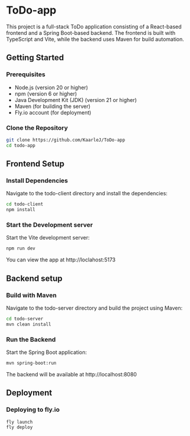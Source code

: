 # ToDo-app

This project is a full-stack ToDo application consisting of a React-based frontend and a Spring Boot-based backend. The frontend is built with TypeScript and Vite, while the backend uses Maven for build automation.

## Getting Started

### Prerequisites

- Node.js (version 20 or higher)
- npm (version 6 or higher)
- Java Development Kit (JDK) (version 21 or higher)
- Maven (for building the server)
- Fly.io account (for deployment)

### Clone the Repository

```sh
git clone https://github.com/KaarleJ/ToDo-app
cd todo-app
```

## Frontend Setup

### Install Dependencies
Navigate to the todo-client directory and install the dependencies:

```sh
cd todo-client
npm install
```

### Start the Development server
Start the Vite development server:

```sh
npm run dev
```
You can view the app at http://loclahost:5173

## Backend setup
### Build with Maven
Navigate to the todo-server directory and build the project using Maven:

```sh
cd todo-server
mvn clean install
```

### Run the Backend
Start the Spring Boot application:

```sh
mvn spring-boot:run
```
The backend will be available at http://localhost:8080

## Deployment
### Deploying to fly.io
```sh
fly launch
fly deploy
```